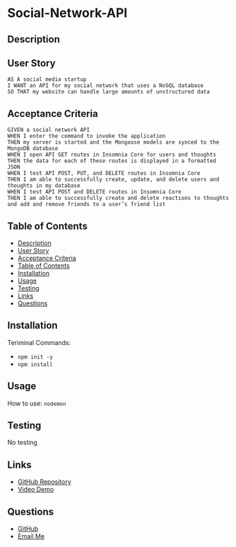 # Social-Network-API

## Description

## User Story
```
AS A social media startup
I WANT an API for my social network that uses a NoSQL database
SO THAT my website can handle large amounts of unstructured data
```

## Acceptance Criteria
```
GIVEN a social network API
WHEN I enter the command to invoke the application
THEN my server is started and the Mongoose models are synced to the MongoDB database
WHEN I open API GET routes in Insomnia Core for users and thoughts
THEN the data for each of these routes is displayed in a formatted JSON
WHEN I test API POST, PUT, and DELETE routes in Insomnia Core
THEN I am able to successfully create, update, and delete users and thoughts in my database
WHEN I test API POST and DELETE routes in Insomnia Core
THEN I am able to successfully create and delete reactions to thoughts and add and remove friends to a user’s friend list
```

## Table of Contents
- [Description](#description)
- [User Story](#user-story)
- [Acceptance Criteria](#acceptance-criteria)
- [Table of Contents](#table-of-contents)
- [Installation](#installation)
- [Usage](#usage)
- [Testing](#testing)
- [Links](#links)
- [Questions](#questions)


## Installation
Teriminal Commands: 
- `npm init -y`
- `npm install`

## Usage 
How to use:
`nodemon`

## Testing
No testing 

## Links

- [GitHub Repository](https://github.com/VarunTanna/Social-Network-API)
- [Video Demo]()

## Questions
- [GitHub](https://github.com/varuntanna)
- [Email Me](mailto:varun_tanna@ymail.com)